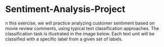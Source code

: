 # Sentiment-Analysis-Project
n this exercise, we will practice analyzing customer sentiment based on movie review comments, using typical text classification approaches. The classification task is illustrated in the image below. Each text unit will be classified with a specific label from a given set of labels.
